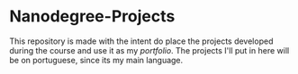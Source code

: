 # Nanodegree-Projects

This repository is made with the intent do place the projects developed during the course and use it as my _portfolio_.
The projects I'll put in here will be on portuguese, since its my main language.

